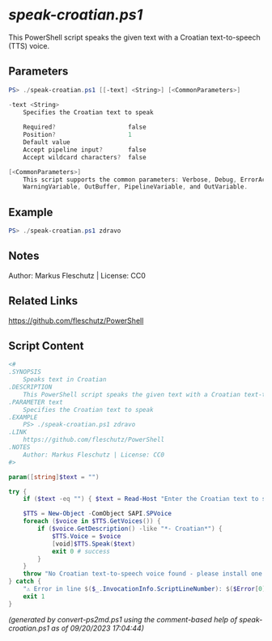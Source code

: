 *speak-croatian.ps1*
================

This PowerShell script speaks the given text with a Croatian text-to-speech (TTS) voice.

Parameters
----------
```powershell
PS> ./speak-croatian.ps1 [[-text] <String>] [<CommonParameters>]

-text <String>
    Specifies the Croatian text to speak
    
    Required?                    false
    Position?                    1
    Default value                
    Accept pipeline input?       false
    Accept wildcard characters?  false

[<CommonParameters>]
    This script supports the common parameters: Verbose, Debug, ErrorAction, ErrorVariable, WarningAction, 
    WarningVariable, OutBuffer, PipelineVariable, and OutVariable.
```

Example
-------
```powershell
PS> ./speak-croatian.ps1 zdravo

```

Notes
-----
Author: Markus Fleschutz | License: CC0

Related Links
-------------
https://github.com/fleschutz/PowerShell

Script Content
--------------
```powershell
<#
.SYNOPSIS
	Speaks text in Croatian
.DESCRIPTION
	This PowerShell script speaks the given text with a Croatian text-to-speech (TTS) voice.
.PARAMETER text
	Specifies the Croatian text to speak
.EXAMPLE
	PS> ./speak-croatian.ps1 zdravo
.LINK
	https://github.com/fleschutz/PowerShell
.NOTES
	Author: Markus Fleschutz | License: CC0
#>

param([string]$text = "")

try {
	if ($text -eq "") { $text = Read-Host "Enter the Croatian text to speak" }

	$TTS = New-Object -ComObject SAPI.SPVoice
	foreach ($voice in $TTS.GetVoices()) {
		if ($voice.GetDescription() -like "*- Croatian*") {
			$TTS.Voice = $voice
			[void]$TTS.Speak($text)
			exit 0 # success
		}
	}
	throw "No Croatian text-to-speech voice found - please install one."
} catch {
	"⚠️ Error in line $($_.InvocationInfo.ScriptLineNumber): $($Error[0])"
	exit 1
}
```

*(generated by convert-ps2md.ps1 using the comment-based help of speak-croatian.ps1 as of 09/20/2023 17:04:44)*
